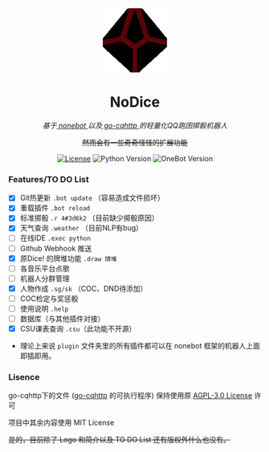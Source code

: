 <div align="center">
	<img width="128" src="docs/nodice.png" alt="logo"></br>

# NoDice
    
*基于[ nonebot ](https://github.com/nonebot/nonebot)以及[ go-cqhttp ](https://github.com/Mrs4s/go-cqhttp)的轻量化QQ跑团掷骰机器人*

~~然而会有一些奇奇怪怪的扩展功能~~

[![License](https://img.shields.io/github/license/thereisnodice/nodice)](LICENSE)
![Python Version](https://img.shields.io/badge/python-3.7+-blue.svg)
![OneBot Version](https://img.shields.io/badge/OneBot-v11-black)

</div>

### Features/TO DO List

- [x] Git热更新 `.bot update` （容易造成文件损坏）
- [x] 重载插件 `.bot reload`
- [x] 标准掷骰 `.r 4#3d6k2` （目前缺少掷骰原因）
- [x] 天气查询 `.weather` （目前NLP有bug）
- [ ] 在线IDE `.exec python`
- [ ] Github Webhook 推送
- [x] 原Dice! 的牌堆功能 `.draw 牌堆`
- [ ] 各音乐平台点歌
- [ ] 机器人分群管理
- [x] 人物作成 `.sg/sk` （COC、DND待添加）
- [ ] COC检定与奖惩骰
- [ ] 使用说明 `.help`
- [ ] 数据库（与其他插件对接）
- [x] CSU课表查询 `.csu`（此功能不开源）

- 理论上来说 `plugin` 文件夹里的所有插件都可以在 nonebot 框架的机器人上面即插即用。

### Lisence

go-cqhttp下的文件 ([go-cqhttp](https://github.com/Mrs4s/go-cqhttp) 的可执行程序) 保持使用原 [AGPL-3.0 License](https://github.com/Mrs4s/go-cqhttp/blob/master/LICENSE) 许可

项目中其余内容使用 MIT License

~~是的，目前除了 Logo 和简介以及 TO DO List 还有版权外什么也没有。~~